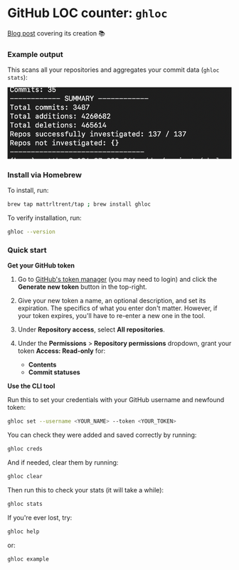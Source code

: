 # GitHub LOC counter: `ghloc`

[Blog post](https://matthewtrent.me/articles/ghloc) covering its creation 📚

### Example output

This scans all your repositories and aggregates your commit data (`ghloc stats`):

<img src="https://github.com/mattrltrent/ghloc/blob/main/assets/demo_1.png?raw=true" width="" height="" style="display: inline"/>


### Install via Homebrew

To install, run:

```sh
brew tap mattrltrent/tap ; brew install ghloc
```

To verify installation, run:

```sh
ghloc --version
```

### Quick start

**Get your GitHub token**

1. Go to [GitHub's token manager](https://github.com/settings/tokens?type=beta) (you may need to login) and click the **Generate new token** button in the top-right.

2. Give your new token a name, an optional description, and set its expiration. The specifics of what you enter don't matter. However, if your token expires, you'll have to re-enter a new one in the tool.

3. Under **Repository access**, select **All repositories**.

4. Under the **Permissions** > **Repository permissions** dropdown, grant your token **Access: Read-only** for:

    - **Contents**
    - **Commit statuses**

**Use the CLI tool**

Run this to set your credentials with your GitHub username and newfound token:

```sh
ghloc set --username <YOUR_NAME> --token <YOUR_TOKEN>
```

You can check they were added and saved correctly by running:

```sh
ghloc creds
```

And if needed, clear them by running:

```sh
ghloc clear
```

Then run this to check your stats (it will take a while):

```sh
ghloc stats
```

If you're ever lost, try:

```sh
ghloc help
```

or:

```sh
ghloc example
```
